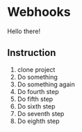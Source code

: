 # Webhooks

Hello there!

Instruction
---
1. clone project
2. Do something
3. Do something again
4. Do fourth step
5. Do fifth step
6. Do sixth step
7. Do seventh step
8. Do eighth step

